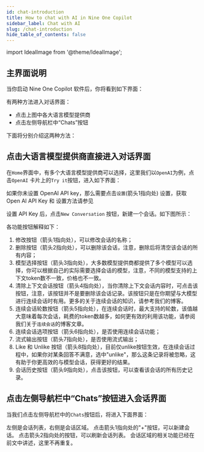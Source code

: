 ```yaml
---
id: chat-introduction
title: How to chat with AI in Nine One Copilot
sidebar_label: Chat with AI
slug: /chat-introduction
hide_table_of_contents: false
---
```

import IdealImage from '@theme/IdealImage';

## 主界面说明

当你启动 Nine One Copilot 软件后，你将看到如下界面：

<div style={{ textAlign: 'center' }}>
  <IdealImage img={require('@site/static/images/NineOneCopilot/main_ui.png')} alt="Nine One Copilot Main Interface" />
</div>

有两种方法进入对话界面：
- 点击上图中各大语言模型提供商
- 点击左侧导航栏中“Chats”按钮

下面将分别介绍这两种方法：

## 点击大语言模型提供商直接进入对话界面

在`Home`界面中，有多个大语言模型提供商可以选择，这里我们以`OpenAI`为例，点击`OpenAI` 卡片上的`Try it`按钮，进入如下界面：
<div style={{ textAlign: 'center' }}>
  <IdealImage img={require('@site/static/images/NineOneCopilot/openai_chat_interface.png')} alt="Nine One Copilot Open AI Interface" />
</div>

如果你未设置 OpenAI API key，那么需要点击`设置`(箭头1指向处) 设置，获取Open AI API Key 和 设置方法请参见

设置 API Key 后，点击` New Conversation ` 按钮，新建一个会话。如下图所示：
<div style={{ textAlign: 'center' }}>
  <IdealImage img={require('@site/static/images/NineOneCopilot/moonshot_new_convseration.png')} alt="Nine One Copilot Open AI Chat Interface" />
</div>

各功能按钮解释如下：
1. 修改按钮（箭头1指向处），可以修改会话的名称；
2. 删除按钮（箭头2指向处），可以删除该会话，注意，删除后将清空该会话的所有内容；
3. 模型选择按钮（箭头3指向处），大多数模型提供商都提供了多个模型可以选择，你可以根据自己的实际需要选择会话的模型，注意，不同的模型支持的上下文token数不一致，价格也不一致。
4. 清除上下文会话按钮（箭头4指向处），当你清除上下文会话内容时，可点击该按钮，注意，该按钮并不是要删除该会话记录。该按钮只是在你期望与大模型进行连续会话时有用。更多的关于连续会话的知识，请参考我们的博客。
5. 连续会话轮数按钮（箭头5指向处），在连续会话时，最大支持的轮数，该值越大意味着每次会话，耗费的token数越多，如何更有效的利用该功能，请参阅我们关于`连续会话`的博客文章。
6. 连续会话选项按钮（箭头6指向处），是否使用连续会话功能；
7. 流式输出按钮（箭头7指向处），是否使用流式输出；
8. Like 和 Unlike 按钮（箭头8指向处），目前仅unlike按钮生效，在连续会话过程中，如果你对某条回答不满意，选中"unlike"，那么这条记录将被忽略，这有助于你更高效的与模型会话，获得更好的结果。
9. 会话历史按钮（箭头9指向处），点击该按钮，可以查看该会话的所有历史记录。

## 点击左侧导航栏中“Chats”按钮进入会话界面

当我们点击左侧导航栏中的`Chats`按钮后，将进入下面界面：

<div style={{ textAlign: 'center' }}>
  <IdealImage img={require('@site/static/images/NineOneCopilot/chat_main_interface.png')} alt="Nine One Copilot Chat Main Interface" />
</div>

左侧是会话列表，右侧是会话区域。
点击箭头1指向处的"+"按钮，可以新建会话。
点击箭头2指向处的按钮，可以刷新会话列表。
会话区域的相关功能已经在前文中讲述，这里不再重复。